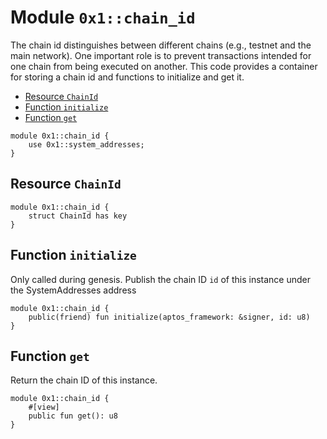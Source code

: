 
<a id="0x1_chain_id"></a>

# Module `0x1::chain_id`

The chain id distinguishes between different chains (e.g., testnet and the main network).
One important role is to prevent transactions intended for one chain from being executed on another.
This code provides a container for storing a chain id and functions to initialize and get it.


-  [Resource `ChainId`](#0x1_chain_id_ChainId)
-  [Function `initialize`](#0x1_chain_id_initialize)
-  [Function `get`](#0x1_chain_id_get)


```move
module 0x1::chain_id {
    use 0x1::system_addresses;
}
```


<a id="0x1_chain_id_ChainId"></a>

## Resource `ChainId`



```move
module 0x1::chain_id {
    struct ChainId has key
}
```


<a id="0x1_chain_id_initialize"></a>

## Function `initialize`

Only called during genesis.
Publish the chain ID `id` of this instance under the SystemAddresses address


```move
module 0x1::chain_id {
    public(friend) fun initialize(aptos_framework: &signer, id: u8)
}
```


<a id="0x1_chain_id_get"></a>

## Function `get`

Return the chain ID of this instance.


```move
module 0x1::chain_id {
    #[view]
    public fun get(): u8
}
```
